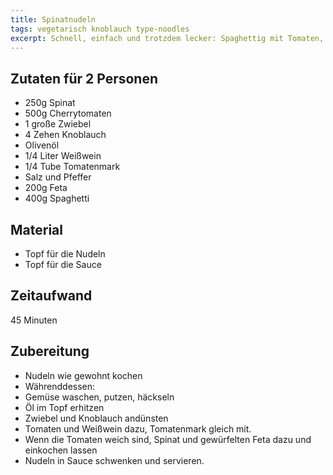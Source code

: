 ```yaml
---
title: Spinatnudeln
tags: vegetarisch knoblauch type-noodles
excerpt: Schnell, einfach und trotzdem lecker: Spaghettig mit Tomaten, Feta und Spinat.
---
```

## Zutaten für 2 Personen
 * 250g Spinat
 * 500g Cherrytomaten
 * 1 große Zwiebel
 * 4 Zehen Knoblauch
 * Olivenöl
 * 1/4 Liter Weißwein
 * 1/4 Tube Tomatenmark
 * Salz und Pfeffer
 * 200g Feta
 * 400g Spaghetti

## Material
 * Topf für die Nudeln
 * Topf für die Sauce

## Zeitaufwand
 45 Minuten

## Zubereitung
 * Nudeln wie gewohnt kochen
 * Währenddessen:
 * Gemüse waschen, putzen, häckseln
 * Öl im Topf erhitzen
 * Zwiebel und Knoblauch andünsten
 * Tomaten und Weißwein dazu, Tomatenmark gleich mit.
 * Wenn die Tomaten weich sind, Spinat und gewürfelten Feta dazu und einkochen lassen
* Nudeln in Sauce schwenken und servieren.